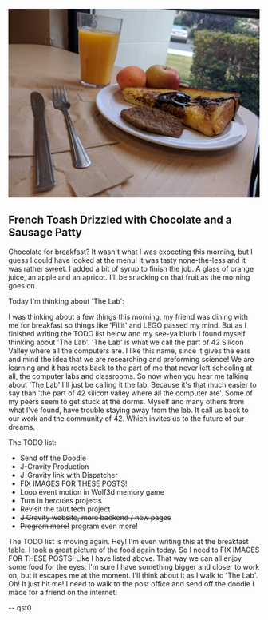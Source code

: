 ![French Toash Drizzled with Chocolate and a Sausage of Patty](images/2017-6-8-french-toast-chocolate.jpg)
## French Toash Drizzled with Chocolate and a Sausage Patty 

Chocolate for breakfast? It wasn't what I was expecting this morning, but I guess I could have looked at the menu! It was tasty none-the-less and it was rather sweet. I added a bit of syrup to finish the job. A glass of orange juice, an apple and an apricot. I'll be snacking on that fruit as the morning goes on.

Today I'm thinking about 'The Lab':

I was thinking about a few things this morning, my friend was dining with me for breakfast so things like 'Fillit' and LEGO passed my mind. But as I finished writing the TODO list below and my see-ya blurb I found myself thinking about 'The Lab'. 'The Lab' is what we call the part of 42 Silicon Valley where all the computers are. I like this name, since it gives the ears and mind the idea that we are researching and preforming science! We are learning and it has roots back to the part of me that never left schooling at all, the computer labs and classrooms. So now when you hear me talking about 'The Lab' I'll just be calling it the lab. Because it's that much easier to say than 'the part of 42 silicon valley where all the computer are'. Some of my peers seem to get stuck at the dorms. Myself and many others from what I've found, have trouble staying away from the lab. It call us back to our work and the community of 42. Which invites us to the future of our dreams.

The TODO list:
* Send off the Doodle
* J-Gravity Production
* J-Gravity link with Dispatcher
* FIX IMAGES FOR THESE POSTS!
* Loop event motion in Wolf3d memory game
* Turn in hercules projects
* Revisit the taut.tech project
* ~~J Gravity website, more backend / new pages~~
* ~~Program more!~~ program even more!

The TODO list is moving again. Hey! I'm even writing this at the breakfast table. I took a great picture of the food again today. So I need to FIX IMAGES FOR THESE POSTS! Like I have listed above. That way we can all enjoy some food for the eyes. I'm sure I have something bigger and closer to work on, but it escapes me at the moment. I'll think about it as I walk to 'The Lab'. Oh! It just hit me! I need to walk to the post office and send off the doodle I made for a friend on the internet!

-- qst0
